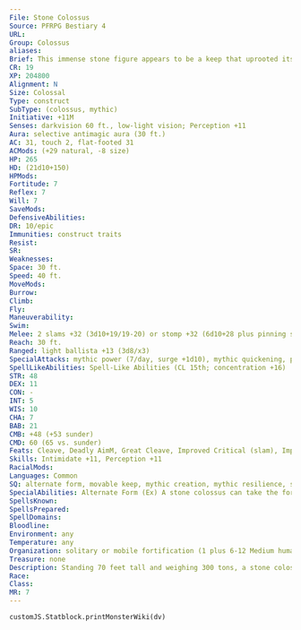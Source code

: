 ```yaml
---
File: Stone Colossus
Source: PFRPG Bestiary 4
URL: 
Group: Colossus
aliases: 
Brief: This immense stone figure appears to be a keep that uprooted itself and went for a walk.
CR: 19
XP: 204800
Alignment: N
Size: Colossal
Type: construct
SubType: (colossus, mythic)
Initiative: +11M
Senses: darkvision 60 ft., low-light vision; Perception +11
Aura: selective antimagic aura (30 ft.)
AC: 31, touch 2, flat-footed 31
ACMods: (+29 natural, -8 size)
HP: 265
HD: (21d10+150)
HPMods: 
Fortitude: 7
Reflex: 7
Will: 7
SaveMods: 
DefensiveAbilities: 
DR: 10/epic
Immunities: construct traits
Resist: 
SR: 
Weaknesses: 
Space: 30 ft.
Speed: 40 ft.
MoveMods: 
Burrow: 
Climb: 
Fly: 
Maneuverability: 
Swim: 
Melee: 2 slams +32 (3d10+19/19-20) or stomp +32 (6d10+28 plus pinning stomp)
Reach: 30 ft.
Ranged: light ballista +13 (3d8/x3)
SpecialAttacks: mythic power (7/day, surge +1d10), mythic quickening, pinning stomp
SpellLikeAbilities: Spell-Like Abilities (CL 15th; concentration +16)   3/day-wall of stone (DC 16)   1/day-repulsion (DC 17)
STR: 48
DEX: 11
CON: -
INT: 5
WIS: 10
CHA: 7
BAB: 21
CMB: +48 (+53 sunder)
CMD: 60 (65 vs. sunder)
Feats: Cleave, Deadly AimM, Great Cleave, Improved Critical (slam), Improved InitiativeM, Improved SunderM, Improved Vital Strike, Point-Blank ShotM, Power Attack, Precise Shot, Vital Strike
Skills: Intimidate +11, Perception +11
RacialMods: 
Languages: Common
SQ: alternate form, movable keep, mythic creation, mythic resilience, self repair, siege tower
SpecialAbilities: Alternate Form (Ex) A stone colossus can take the form of a small keep as a full-round action. Its DR increases to 20/epic, and it gains fast healing 10. While in this form, the colossus cannot make melee attacks.  Movable Keep (Ex) In either form, a stone colossus holds up to 12 Medium creatures. Those on its ramparts gain cover. Any inside when it's destroyed take 3d10+20 points of damage.  Selective Antimagic Aura (Su) Spells with the earth or force descriptor or that transmute or manipulate earth or stone are unaffected by this field.  Self Repair (Ex) A stone colossus can expend one use of mythic power as a swift action to gain fast healing 20 for 5 rounds.  Siege Tower (Ex) A stone colossus's ballistae don't provoke attacks of opportunity, and they reload themselves at the start of the colossus's turn.
SpellsKnown: 
SpellsPrepared: 
SpellDomains: 
Bloodline: 
Environment: any
Temperature: any
Organization: solitary or mobile fortification (1 plus 6-12 Medium humanoid archers)
Treasure: none
Description: Standing 70 feet tall and weighing 300 tons, a stone colossus is a walking fortress.  Construction  The body of a stone colossus costs 40,000 gp.  STONE COLOSSUS  CL 15th; Price 300,000 gp  Construction  Requirements Craft Construct, Mythic Crafter, mythic rank or tier 8, antimagic field, magnificent mansion, make whole, wall of stone, wish; Skill Craft (stonemasonry) DC 30; Cost 170,000 gp
Race: 
Class: 
MR: 7
---
```

```dataviewjs
customJS.Statblock.printMonsterWiki(dv)
```
